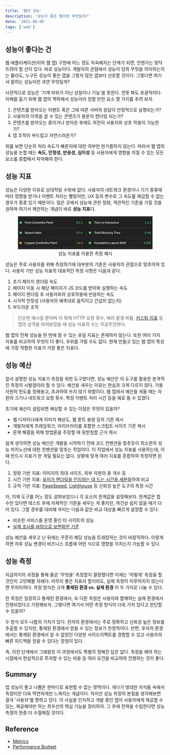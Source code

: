 ```yaml
---
title: '웹의 성능'
description: '성능이 좋은 웹이란 무엇일까?'
date: '2021-08-06'
tags: ['web']
---
```


## 성능이 좋다는 건

웹 애플리케이션(이하 웹 앱) 구현에 어느 정도 익숙해지는 단계가 되면, 언젠가는 맞닥뜨려야 할 산이 있다. 바로 성능이다. 개발자의 관점에서 성능이 당최 무엇을 의미하는지는 몰라도, 누구든 성능이 좋은 앱을 그렇지 않은 앱보다 선호할 것이다. 그렇다면 여기서 말하는 성능이란 과연 무엇일까?

사전적으로 성능은 '기계 따위가 지닌 성질이나 기능'을 뜻한다. 언뜻 봐도 포괄적이다. 이해를 돕기 위해 웹 앱의 맥락에서 성능이라 칭할 만한 요소 몇 가지를 추려 보자.

1. 콘텐츠를 받아오는 이벤트 혹은 그에 따른 서버의 응답이 안정적으로 실행되는가?
2. 사용자의 이목을 끌 수 있는 콘텐츠가 충분히 렌더링 되는가?
3. 콘텐츠를 받아오는 중이거나 받아온 후에도 여전히 사용자와 상호 작용이 가능한가?
4. 앱 조작이 부드럽고 자연스러운가?

위를 보면 단순히 처리 속도가 빠른지에 대한 여부만 판가름하지 않는다. 따라서 웹 앱의 성능을 논할 때는 **속도, 안정성, 반응성, 심미성** 등 사용자에게 영향을 끼칠 수 있는 모든 요소를 종합해서 파악해야 한다.

## 성능 지표

성능은 다양한 이유로 상대적일 수밖에 없다. 사용자의 네트워크 환경이나 기기 종류에 따라 영향을 받거나 이벤트 처리는 빨랐지만, UX 등의 변수로 그 속도를 체감할 수 없는 경우가 종종 있기 때문이다. 많은 곳에서 성능에 관한 정량, 객관적인 기준을 가질 것을 권하며 여기서 제안하는 개념이 바로 **성능 지표**다.

<figure>
  <img src="../../images/body/web-performance-metrics.png" alt="웹 성능 측정 예시" />
  <figcaption align = "center">성능 지표를 이용한 측정 예시</figcaption>
</figure>

성능은 주로 사용자를 위해 측정하기에 대부분의 기준은 사용자의 관점으로 맞추어져 있다. 사용자 기반 성능 지표의 대표적인 측정 사항은 다음과 같다.

1. 초기 페이지 렌더링 속도
2. 페이지 이동 시 해당 페이지가 JS 코드를 받아와 실행하는 속도
3. 페이지 렌더링 후 사용자와의 상호작용에 반응하는 속도
4. 시각적 안정성 (사용자의 예측대로 움직이고 간섭이 없는지)
5. 부드러운 조작

> 단순한 예시일 뿐이며 이 밖에 HTTP 요청 횟수, 에러 발생 비율, [커스텀 지표](https://web.dev/custom-metrics/) 등 앱의 성격을 따져보았을 때 성능 지표의 수는 무궁무진하다.

웹 앱의 전체 성능을 한 번에 알 수 있는 유일 지표는 존재하지 않는다. 또한 여러 가지 지표를 비교하여 무엇이 더 좋다, 우위를 가릴 수도 없다. 현재 만들고 있는 웹 앱의 특성에 가장 적합한 지표가 가장 좋은 지표다.

## 성능 예산

앞서 설명한 성능 지표가 측정을 위한 도구였다면, 성능 예산은 이 도구를 활용한 본격적인 측정의 시발점이라 할 수 있다. 예산을 세우는 이유는 현실과 크게 다르지 않다. 가용 자원의 한도를 정해놓고, 초과하여 쓰지 않기 위함이다. 웹 앱에서 예산을 세울 때는 자원의 크기나 네트워크 요청 횟수, 특정 이벤트 처리 시간 등을 예로 들 수 있겠다.

초기에 예산이 설립되면 예상할 수 있는 이점은 무엇이 있을까?

- 웹 디자이너에게 이미지 해상도, 웹 폰트 용량 등의 기준 제시
- 개발자에게 프레임워크, 라이브러리를 포함한 스크립트 사이즈 기준 제시
- 문제 해결을 위해 방법론을 주장할 때 뒷받침할 근거 제시

쉽게 생각하면 성능 예산은 개발을 시작하기 전에 코드 컨벤션을 맞추듯이 최소한의 성능 마지노선에 대한 컨벤션을 맞추는 작업이다. 이 작업에서 성능 지표를 사용하는데, 이때 반드시 지표가 한 개일 필요는 없다. 상황에 맞게 여러 지표를 혼합하여 측정하면 된다.

1. 정량 기반 지표: 이미지의 최대 사이즈, 외부 자원의 총 개수 등
2. 시간 기반 지표: [유저가 렌더링을 인지하는 데 드는 시간을 세분화](https://dev.to/codesensei/user-centric-performance-metrics-what-are-they-55dm)하여 비교
3. 규칙 기반 지표: [PageSpeed](https://developers.google.com/speed/pagespeed/insights/), [Lighthouse](https://developers.google.com/web/tools/lighthouse) 등 신뢰성 높은 도구의 측정 시간

자, 이제 도구를 어느 정도 살펴보았으니 각 요소의 한계값을 설정해보자. 한계값은 할 수만 있다면 테스트 후에 자체적인 기준을 세우는 게 좋지만, 여건상 쉽지 않을 때가 더러 있다. 그럴 경우를 대비해 우리는 다음과 같은 비교 대상을 빠르게 설정할 수 있다.

- 비슷한 서비스를 운영 중인 타 사이트의 성능
- [실제 조사를 바탕으로 보편화한 기준](https://web.dev/your-first-performance-budget/#budget-for-quantity-based-metrics)

성능 예산을 세우고 난 뒤에는 꾸준히 해당 성능을 트래킹하는 것이 바람직하다. 이렇게 하면 차후 성능 변경이 비즈니스 흐름에 어떤 식으로 영향을 끼치는지 가늠할 수 있다.

## 성능 측정

지금까지의 과정을 통해 줄곧 '무엇을' 측정할지 결정했다면 이제는 '어떻게' 측정을 할 것인지 고민해볼 차례다. 아무리 좋은 지표라 할지라도, 실제 측정이 이루어지지 않는다면 무의미하다. 측정 방식은 크게 **통제된 환경 vs. 실제 환경** 이 두 가지로 나눌 수 있다.

한 측정은 일정하고 통제된 환경에서, 또 다른 측정은 사용자와 함께하는 실제 환경에서 진행되었다고 가정해보자. 그렇다면 여기서 어떤 측정 방식이 더욱 가치 있다고 판단할 수 있을까?

두 방식 모두 나름의 가치가 있다. 전자의 환경에서는 주로 정확하고 신뢰성 높은 정보를 추출할 수 있지만, 통제된 환경에서 얻을 수 있는 정보가 한정적이다. 반면, 후자의 환경에서는 통제된 환경에서 알 수 없었던 다양한 사이드이펙트를 경험할 수 있고 사용자의 빠른 피드백을 얻을 수 있다는 장점이 있다.

즉, 이전 단계에서 그래왔듯 이 과정에서도 특별히 정해진 답은 없다. 측정을 해야 하는 시점에서 현실적으로 투자할 수 있는 비용 등 여러 요건을 비교하여 진행하는 것이 좋다.

## Summary

앱 성능이 좋고 나쁨은 한마디로 표현할 수 없는 영역이다. 게다가 방대한 지식들 속에서 측정이란 더욱 막연하게만 느껴지는 개념이다. 하지만 성능 측정의 본질을 생각해보면 결국 '사용자'를 향하고 있다. 이 사실을 인지하고 개발 중인 앱이 사용자에게 제공할 수 있는, 제공해야만 하는 최우선의 핵심 기능을 정리하자. 그 후에 전략을 수립한다면 성능 측정이 한층 더 수월해질 것이다.

## Reference

- [Metrics](https://web.dev/metrics/)
- [Performance Budget](https://web.dev/performance-budgets-101/)
